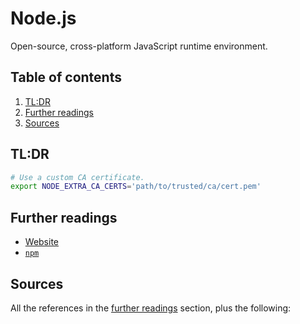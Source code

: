 # Node.js

Open-source, cross-platform JavaScript runtime environment.

## Table of contents <!-- omit in toc -->

1. [TL:DR](#tldr)
1. [Further readings](#further-readings)
1. [Sources](#sources)

## TL:DR

```sh
# Use a custom CA certificate.
export NODE_EXTRA_CA_CERTS='path/to/trusted/ca/cert.pem'
```

## Further readings

- [Website]
- [`npm`][npm]

## Sources

All the references in the [further readings] section, plus the following:

<!-- project's references -->
[website]: https://nodejs.org/en

<!-- internal references -->
[further readings]: #further-readings
[npm]: npm.md

<!-- external references -->
